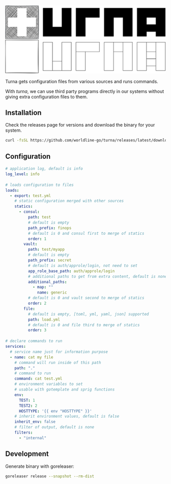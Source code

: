 ![turna](_assets/turna.svg#gh-light-mode-only)
![turna](_assets/turna_light.svg#gh-dark-mode-only)

Turna gets configuration files from various sources and runs commands.

With _turna_, we can use third party programs directly in our systems without giving extra configuration files to them.

## Installation

Check the releases page for versions and download the binary for your system.

```sh
curl -fsSL https://github.com/worldline-go/turna/releases/latest/download/turna_Linux_x86_64.tar.gz | tar -xz --overwrite /usr/local/bin/
```

## Configuration

```yml
# application log, default is info
log_level: info

# loads configuration to files
loads:
  - export: test.yml
    # static configuration merged with other sources
    statics:
      - consul:
          path: test
          # default is empty
          path_prefix: finops
          # default is 0 and consul first to merge of statics
          order: 1
        vault:
          path: test/myapp
          # default is empty
          path_prefix: secret
          # default is auth/approle/login, not need to set
          app_role_base_path: auth/approle/login
          # additional paths to get from extra content, default is none
          additional_paths:
            - map: ""
              name: generic
          # default is 0 and vault second to merge of statics
          order: 2
        file:
          # default is empty, [toml, yml, yaml, json] supported
          path: load.yml
          # default is 0 and file third to merge of statics
          order: 3

# declare commands to run
services:
  # service name just for information purpose
  - name: cat my file
    # command will run inside of this path
    path: "."
    # command to run
    command: cat test.yml
    # environment variables to set
    # usable with gotemplate and sprig functions
    env:
      TEST: 1
      TEST2: 2
      HOSTTYPE: '{{ env "HOSTTYPE" }}'
    # inherit environment values, default is false
    inherit_env: false
    # filter of output, default is none
    filters:
      - "internal"
```

## Development

Generate binary with goreleaser:

```sh
goreleaser release --snapshot --rm-dist
```
